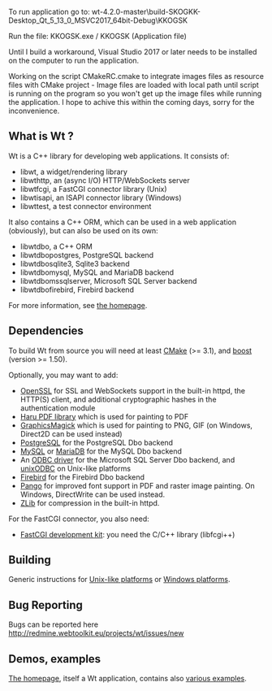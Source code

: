 To run application go to:
wt-4.2.0-master\build-SKOGKK-Desktop_Qt_5_13_0_MSVC2017_64bit-Debug\KKOGSK 

Run the file:
KKOGSK.exe / KKOGSK (Application file)

Until I build a workaround, Visual Studio 2017 or later needs to be installed on the computer to run the application.

Working on the script CMakeRC.cmake to integrate images files as resource files with CMake project - Image files are loaded with local path until script is running on the program so you won't get up the image files while running the application. I hope to achive this within the coming days, sorry for the inconvenience.


What is Wt ?
------------

Wt is a C++ library for developing web applications. It consists of:

- libwt, a widget/rendering library
- libwthttp, an (async I/O) HTTP/WebSockets server
- libwtfcgi, a FastCGI connector library (Unix)
- libwtisapi, an ISAPI connector library (Windows)
- libwttest, a test connector environment

It also contains a C++ ORM, which can be used in a web application
(obviously), but can also be used on its own:

- libwtdbo, a C++ ORM
- libwtdbopostgres, PostgreSQL backend
- libwtdbosqlite3, Sqlite3 backend
- libwtdbomysql, MySQL and MariaDB backend
- libwtdbomssqlserver, Microsoft SQL Server backend
- libwtdbofirebird, Firebird backend

For more information, see [the homepage](http://www.webtoolkit.eu/wt
"Wt homepage").

Dependencies
------------

To build Wt from source you will need at least
[CMake](https://cmake.org/) (>= 3.1), and
[boost](http://www.boost.org) (version >= 1.50).

Optionally, you may want to add:

- [OpenSSL](https://www.openssl.org) for SSL and WebSockets support in
  the built-in httpd, the HTTP(S) client, and additional cryptographic
  hashes in the authentication module
- [Haru PDF library](http://libharu.org) which is used for painting to PDF
- [GraphicsMagick](http://www.graphicsmagick.org/) which is used for painting
  to PNG, GIF (on Windows, Direct2D can be used instead)
- [PostgreSQL](https://www.postgresql.org/) for the PostgreSQL Dbo backend
- [MySQL](https://www.mysql.com) or [MariaDB](https://mariadb.org/) for the MySQL Dbo backend
- An [ODBC driver](https://docs.microsoft.com/en-us/sql/connect/odbc/download-odbc-driver-for-sql-server)
  for the Microsoft SQL Server Dbo backend, and [unixODBC](http://www.unixodbc.org/) on Unix-like platforms
- [Firebird](http://www.firebirdsql.org/) for the Firebird Dbo backend
- [Pango](http://www.pango.org/) for improved font support in PDF and raster
  image painting. On Windows, DirectWrite can be used instead.
- [ZLib](https://zlib.net/) for compression in the built-in httpd.

For the FastCGI connector, you also need:

- [FastCGI development kit](http://www.fastcgi.com/): you need the
  C/C++ library (libfcgi++)

Building
--------

Generic instructions for [Unix-like
platforms](https://www.webtoolkit.eu/wt/doc/reference/html/InstallationUnix.html)
or [Windows
platforms](https://www.webtoolkit.eu/wt/doc/reference/html/InstallationWindows.html).

Bug Reporting
-------------
Bugs can be reported here
http://redmine.webtoolkit.eu/projects/wt/issues/new

Demos, examples
---------------

[The homepage](https://www.webtoolkit.eu/wt), itself a Wt application,
contains also [various examples](https://www.webtoolkit.eu/wt/documentation/examples).
